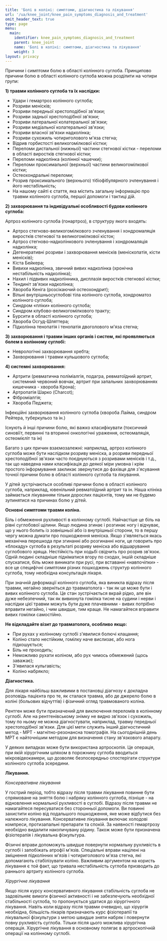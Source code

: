 ```yaml
---
title: 'Болі в коліні: симптоми, діагностика та лікування'
url: '/ua/knee_joint/knee_pain_symptoms_diagnosis_and_treatment'
omit_header_text: true
type: page
menu:
  main:
    identifier: knee_pain_symptoms_diagnosis_and_treatment
    parent: knee_joint
    name: 'Болі в коліні: симптоми, діагностика та лікування'
    weight: 3
layout: privacy
---
```


Причини і симптоми болю в області колінного суглоба. Принципово причини болю в області колінного суглоба можна розділити
на чотири групи:

**1) травми колінного суглоба та їх наслідки:**

- Удари і гемартроз колінного суглоба;
- Розриви менісків;
- Розриви передньої хрестоподібної зв'язки;
- Розриви задньої хрестоподібної зв'язки;
- Розриви латеральної колатеральної зв'язки;
- Розриви медіальної колатеральної зв'язки;
- Розриви власної зв'язки надколінка;
- Розриви сухожиль чотириголового м'яза стегна;
- Відрив горбистості великогомілкової кістки;
- Переломи дистальної (нижньої) частини стегнової кістки - переломи в області виростків стегнової кістки;
- Переломи надколінка (колінної чашечки);
- Переломи проксимальної (верхньої) частини великогомілкової кістки;
- Остеохондральні переломи;
- Розрив проксимального (верхнього) тібіофібулярного зчленування і його нестабільність;
- На нашому сайті є стаття, яка містить загальну інформацію про травми колінного суглоба, першої допомоги і тактиці дій.

**2) захворювання та індивідуальні особливості будови колінного суглоба:**

Артроз колінного суглоба (гонартроз), в структуру якого входять:

- Артроз стегново-великогомілкового зчленування і хондромаляція виростків стегнової та великогомілкової кісток; 
- Артроз стегново-надколінкового зчленування і хондромаляція надколінка; 
- Дегенеративні розриви і захворювання менісків (меніскопатія, кісти менісків);
- Кіста Бейкера;
- Вивихи надколінка, звичний вивих надколінка (хронічна нестабільність надколінка);
- Нахил і підвивих надколінника, дисплазія виростків стегнової кістки;
- Тендиніт зв'язки надколінка;
- Хвороба Кеніга (розсікаючий остеохондрит);
- Вільні внутрішньосуглобові тіла колінного суглоба, хондроматоз колінного суглоба;
- Синдром «пліки» колінного суглоба;
- Синдром клубово-великогомілкового тракту;
- Бурсити в області колінного суглоба;
- Хвороба Осгуд-Шляттера;
- Підколінна тенопатія і тенопатія двоголового м'яза стегна;

**3) захворювання і травми інших органів і систем, які проявляються болем в колінному суглобі:**

- Неврологічні захворювання хребта;
- Захворювання і травми кульшового суглоба;

**4) системні захворювання:**

- Артрити (ревматична поліміалгія, подагра, ревматоїдний артрит, системний червоний вовчак, артрит при запальних
захворюваннях кишечника - хвороба Крона);
- Артропатія Шарко (Charcot);
- Фіброміалгія;
- Хвороба Педжета;

Інфекційні захворювання колінного суглоба (хвороба Лайма, синдром Рейтера, туберкульоз та ін.)

Існують й інші причини болю, які важко класифікувати (токсичний синовіїт, первинні та вторинні онкологічні ураження,
остеомаляція, остеомієліт та ін)

Багато з цих причин взаємозалежні: наприклад, артроз колінного суглоба може бути наслідком розриву меніска, а розриви
передньої хрестоподібної зв'язки часто поєднуються з розривами менісків і т.д., так що наведена нами класифікація до
деякої міри умовна і крім простого інформування закликає звернутися до фахівця для з'ясування точної причини болю в
області колінного суглоба та лікування.

У дітей зустрічаються особливі причини болю в області колінного суглоба, наприклад, ювенільний ревматоїдний артрит та
ін. Наша клініка займається лікуванням тільки дорослих пацієнтів, тому ми не будемо зупинятися на причинах болю у дітей.

**Основні симптоми травми коліна.**

Біль і обмеження рухливості в колінному суглобі. Найчастіше це біль на рівні суглобової щілини. Якщо людина згинає і
розгинає ногу і відчуває, що у нього болить із зовнішньої або із внутрішньої сторони, то в першу чергу можна думати про
пошкодження меніска. Якщо з'являється якась механічна перешкода при згинанні або розгинанні ноги, це говорить про
«блокаду» суглоба в результаті розриву меніска або відшарування суглобового хряща. Нестійкість при ходьбі свідчить про
розрив зв'язок. Одній людині складніше підніматися вгору по сходах, іншій складніше спускатися, біль може виникати при
русі, при вставанні «навпочіпки» - все це специфічні симптоми різних пошкоджень структур колінного суглоба, тому
необхідна консультація лікаря.

При значній деформації колінного суглоба, яка виникла відразу після травми, негайно зверніться до травматолога - так як
це може бути і вивих колінного суглоба. Це стан зустрічається вкрай рідко, але він дуже небезпечний, так як вивихнута
гомілка тисне на судини і нерви і наслідки цієї травми можуть бути дуже плачевними - вивих потрібно вправити негайно, і
чим швидше, тим краще. Не намагайтеся вправити вивих гомілки самостійно.

**Не відкладайте візит до травматолога, особливо якщо:**

- При рухах у колінному суглобі з'явилися болючі клацання; 
- Коліно стало нестійким, гомілку наче вислизає, або нога підкошується; 
- Біль не проходить; 
- Неможливо рухати коліном, або рух чимось обмежений (щось заважає); 
- З'явилася кульгавість; 
- Коліно набрякло;

**Діагностика.**

Для лікаря найбільш важливими в постановці діагнозу є докладна розповідь пацієнта про те, як сталася травма, або де
джерело болю в коліні (больових відчуттів) і фізичний огляд травмованого коліна.

Рентген може бути призначений для виключення переломів в колінному суглобі. Але на рентгенівському знімку не видно
зв'язок і сухожиль, тому по ньому не можна діагностувати, наприклад, травму передньої хрестоподібної зв'язки. Для цієї
мети служить інший діагностичний метод - МРТ - магнітно-резонансна томографія. На сьогоднішній день МРТ є найточнішим
методом для визначення стану зв'язкового апарату.

У деяких випадках може бути використана артроскопія. Це операція, при якій хірургічним шляхом в порожнину суглоба
вводиться мікровідеокамери, що дозволяє безпосередньо спостерігати структури колінного суглоба зсередини.

**Лікування.**

*Консервативне лікування*

У гострий період, тобто відразу після травми лікування повинне бути спрямоване на зняття болю і набряку колінного
суглоба, пізніше - на відновлення нормальної рухливості в суглобі. Відразу після травми не намагайтеся пересуватися без
сторонньої допомоги. Ви повинні захистити коліно від подальшого пошкодження, яке може відбутися без належного лікування.
Консервативне лікування включає холодові компреси, протизапальні препарати та спокій. За наявності гемартрозу необхідно
видалити накопичувану рідину. Також може бути призначена фізіотерапія і лікувальна фізкультура.

Фізичні вправи допоможуть швидше повернути нормальну рухливість в суглобі і запобіжать атрофії м'язів. Спеціальні вправи
націлені на зміцнення підколінних м'язів і чотириголового м'яза стегна, які допомагають стабілізувати коліно. Важливим
аргументом на користь лікування є той факт, що тривала нестабільність суглоба призводить до раннього артриту колінного
суглоба.

*Хірургічне лікування*

Якщо після курсу консервативного лікування стабільність суглоба не задовільняє вимоги фізичної активності і не
забезпечують необхідної стабільності суглоба, то пропонується удатися до хірургічного лікування. Навіть коли відразу
після травми очевидно, що хірургія необхідна, більшість лікарів призначають курс фізіотерапії та лікувальної фізкультури
з метою швидше зняти набряк і повернути повну рухливість суглоба. Тільки після цього можлива хірургічна операція.
Хірургічне лікування в основному полягає в артроскопічній операції на колінному суглобі.